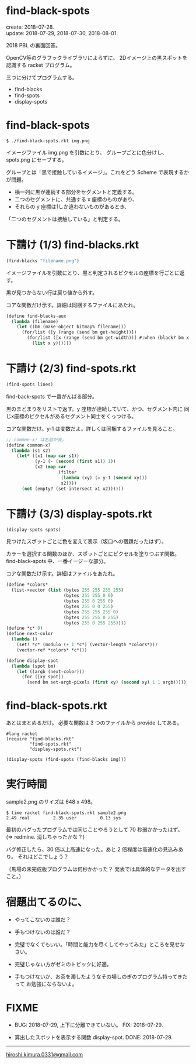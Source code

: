 # find-black-spots
create: 2018-07-28.<br>
update: 2018-07-29, 2018-07-30, 2018-08-01.

2018 PBL の裏面回答。

OpenCV等のグラフックライブラリによらずに、
2Dイメージ上の黒スポットを認識する racket プログラム。

三つに分けてプログラムする。

* find-blacks
* find-spots
* display-spots

# find-black-spots

```
$ ./find-black-spots.rkt img.png
```

イメージファイル img.png を引数にとり、
グループごとに色分けし、spots.png にセーブする。

グループとは「黒で接触しているイメージ」。これをどう Scheme で表現するかが問題。

* 横一列に黒が連続する部分をセグメントと定義する。
* 二つのセグメントに、共通する x 座標のものがあり、
* それらの y 座標は1しか違わないものがあるとき、

「二つのセグメントは接触している」と判定する。

# 下請け (1/3) find-blacks.rkt

```lisp
(find-blacks "filename.png")
```
イメージファイルを引数にとり、黒と判定されるピクセルの座標を行ごとに返す。

黒が見つからない行は戻り値から外す。

コアな関数だけ示す。詳細は同梱するファイルにあたれ。

```lisp
(define find-blacks-aux
  (lambda (filename)
    (let ((bm (make-object bitmap% filename)))
      (for/list ([y (range (send bm get-height))])
        (for/list ([x (range (send bm get-width))] #:when (black? bm x y))
          (list x y))))))
```

# 下請け (2/3) find-spots.rkt

```lisp
(find-spots lines)
```

find-back-spots で一番がんばる部分。

黒のまとまりをリストで返す。y 座標が連続していて、かつ、セグメント内に
同じx座標のピクセルがあるセグメント同士をくっつける。

コアな関数だけ。y-1 は変数だよ。詳しくは同梱するファイルを見ること。

```lisp
;; common-x? は名前が変。
(define common-x?
  (lambda (s1 s2)
    (let* ((x1 (map car s1))
           (y-1 (- (second (first s1)) 1))
           (x2 (map car
                    (filter
                     (lambda (xy) (= y-1 (second xy)))
                     s2))))
      (not (empty? (set-intersect x1 x2))))))
```

# 下請け (3/3) display-spots.rkt

```
(display-spots spots)
```

見つけたスポットごとに色を変えて表示（坂口への宿題だったはず）。

カラーを選択する関数のほか、スポットごとにピクセルを塗りつぶす関数。
find-black-spots 中、一番イージーな部分。

コアな関数だけ示す。詳細はファイルをあたれ。

```lisp
(define *colors*
  (list->vector (list (bytes 255 255 255 255)
                      (bytes 255 255 0 0)
                      (bytes 255 0 255 0)
                      (bytes 255 0 0 255)
                      (bytes 255 255 255 0)
                      (bytes 255 255 0 255)
                      (bytes 255 0 255 255))))
(define *c* 0)
(define next-color
  (lambda ()
    (set! *c* (modulo (+ 1 *c*) (vector-length *colors*)))
    (vector-ref *colors* *c*)))

(define display-spot
  (lambda (spot bm)
    (let ((argb (next-color)))
      (for ([xy spot])
        (send bm set-argb-pixels (first xy) (second xy) 1 1 argb)))))
```

# find-black-spots.rkt

あとはまとめるだけ。
必要な関数は 3 つのファイルから provide してある。

```
#lang racket
(require "find-blacks.rkt"
         "find-spots.rkt"
         "display-spots.rkt")

(display-spots (find-spots (find-blacks img)))
```

# 実行時間

sample2.png のサイズは 648 x 498。

```
$ time racket find-black-spots.rkt sample2.png
2.49 real         2.35 user         0.13 sys
```

最初のバグったプログラムでは同じことやろうとして 70 秒弱かかったはず。
(&rArr; redmine. 消しちゃったかな？)

バグ修正したら、30 倍以上高速になった。あと 2 倍程度は高速化の見込みあり。
それはどこでしょう？

（馬場の未完成版プログラムは何秒かかった？
発表では具体的なデータを出すこと。）

# 宿題出てるのに、

* やってこないのは誰だ？

* 手もつけないのは誰だ？

* 完璧でなくてもいい。「時間と能力を尽くしてやってみた」ところを見せなさい。

* 完璧じゃない方がゼミのトピックに好適。

* 手もつけないか、お茶を濁したようなその場しのぎのプログラム持ってきたって
  お勉強にならないよ。

# FIXME

* BUG: 2018-07-29, 上下に分離できていない。
  FIX: 2018-07-29.

* 算出したスポットを表示する関数 display-spot.
  DONE: 2018-07-29.

---
hiroshi.kimura.0331@gmail.com
